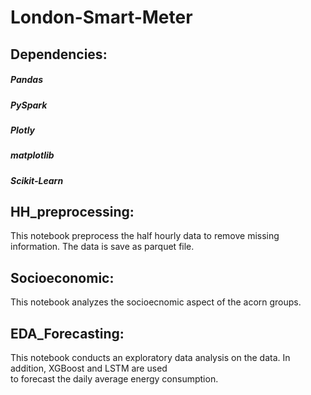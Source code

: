 # London-Smart-Meter
## Dependencies:
##### Pandas
##### PySpark
##### Plotly
##### matplotlib
##### Scikit-Learn

## HH_preprocessing: 
This notebook preprocess the half hourly data to remove missing information. The data is save as parquet file. 
## Socioeconomic: 
This notebook analyzes the socioecnomic aspect of the acorn groups.
## EDA_Forecasting: 
This notebook conducts an exploratory data analysis on the data. In addition, XGBoost and LSTM are used \
to forecast the daily average energy consumption.


